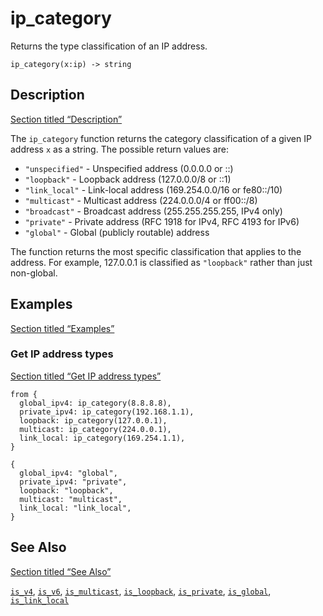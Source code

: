 # ip_category

Returns the type classification of an IP address.

```tql
ip_category(x:ip) -> string
```

## Description

[Section titled “Description”](#description)

The `ip_category` function returns the category classification of a given IP address `x` as a string. The possible return values are:

* `"unspecified"` - Unspecified address (0.0.0.0 or ::)
* `"loopback"` - Loopback address (127.0.0.0/8 or ::1)
* `"link_local"` - Link-local address (169.254.0.0/16 or fe80::/10)
* `"multicast"` - Multicast address (224.0.0.0/4 or ff00::/8)
* `"broadcast"` - Broadcast address (255.255.255.255, IPv4 only)
* `"private"` - Private address (RFC 1918 for IPv4, RFC 4193 for IPv6)
* `"global"` - Global (publicly routable) address

The function returns the most specific classification that applies to the address. For example, 127.0.0.1 is classified as `"loopback"` rather than just non-global.

## Examples

[Section titled “Examples”](#examples)

### Get IP address types

[Section titled “Get IP address types”](#get-ip-address-types)

```tql
from {
  global_ipv4: ip_category(8.8.8.8),
  private_ipv4: ip_category(192.168.1.1),
  loopback: ip_category(127.0.0.1),
  multicast: ip_category(224.0.0.1),
  link_local: ip_category(169.254.1.1),
}
```

```tql
{
  global_ipv4: "global",
  private_ipv4: "private",
  loopback: "loopback",
  multicast: "multicast",
  link_local: "link_local",
}
```

## See Also

[Section titled “See Also”](#see-also)

[`is_v4`](/reference/functions/is_v4), [`is_v6`](/reference/functions/is_v6), [`is_multicast`](/reference/functions/is_multicast), [`is_loopback`](/reference/functions/is_loopback), [`is_private`](/reference/functions/is_private), [`is_global`](/reference/functions/is_global), [`is_link_local`](/reference/functions/is_link_local)